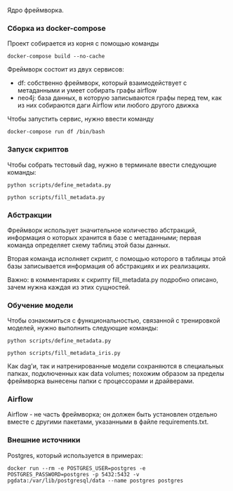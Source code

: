 Ядро фреймворка.

### Сборка из docker-compose
Проект собирается из корня с помощью команды

``docker-compose build --no-cache``

Фреймворк состоит из двух сервисов:
- df: собственно фреймворк, который взаимодействует с метаданными и умеет собирать графы airflow
- neo4j: база данных, в которую записываются графы перед тем, как из них собираются даги Airflow или любого другого движка
             
Чтобы запустить сервис, нужно ввести команду

``docker-compose run df /bin/bash``

### Запуск скриптов 
Чтобы собрать тестовый dag, нужно в терминале ввести следующие команды:

``python scripts/define_metadata.py``

``python scripts/fill_metadata.py``

### Абстракции
Фреймворк использует значительное количество абстракций, информация о
которых хранится в базе с метаданными; первая команда определяет схему
таблиц этой базы данных.

Вторая команда исполняет скрипт, с помощью которого в таблицы этой 
базы записывается информация об абстракциях и их реализациях.

Важно: в комментариях к скрипту fill_metadata.py подробно описано,
зачем нужна каждая из этих сущностей.

### Обучение модели
Чтобы ознакомиться с функциональностью, связанной с тренировкой моделей,
нужно выполнить следующие команды:

``python scripts/define_metadata.py``

``python scripts/fill_metadata_iris.py``

Как dag'и, так и натренированные модели сохраняются в специальных папках,
подключенных как data volumes; похожим образом за пределы фреймворка
вынесены папки с процессорами и драйверами.

### Airflow
Airflow - не часть фреймворка; он должен быть установлен отдельно вместе
с другими пакетами, указанными в файле requirements.txt.

### Внешние источники
Postgres, который используется в примерах:

``docker run --rm -e POSTGRES_USER=postgres -e POSTGRES_PASSWORD=postgres -p 5432:5432 -v pgdata:/var/lib/postgresql/data --name postgres postgres``

